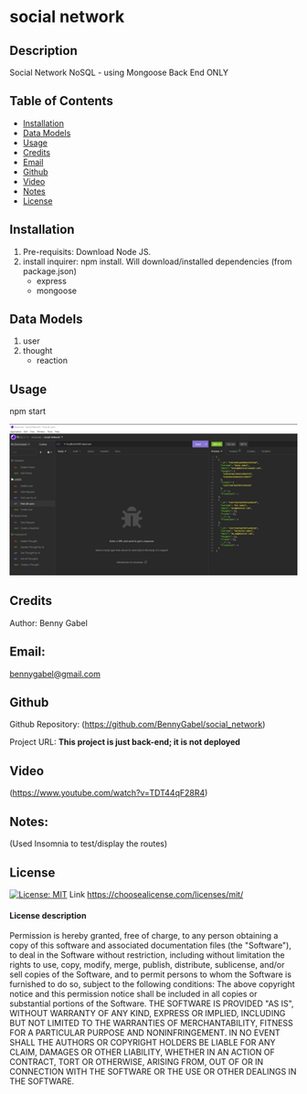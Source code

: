 # social network

## Description
  Social Network
  NoSQL - using Mongoose
  Back End ONLY


## Table of Contents
- [Installation](#installation)
- [Data Models](#data)
- [Usage](#usage)
- [Credits](#credits)
- [Email](#email)
- [Github](#github)
- [Video](#Walk-through-Video)
- [Notes](#notes)
- [License](#license)


## Installation
1. Pre-requisits: Download Node JS. 
2. install inquirer: npm install. Will download/installed dependencies (from package.json)
   * express
   * mongoose


## Data Models
1. user
2. thought
   * reaction


## Usage
npm start


![](/assets/screenshots/All_Routes.jpg?raw=true)


## Credits
Author: Benny Gabel


## Email: 
bennygabel@gmail.com


## Github
Github Repository:  (https://github.com/BennyGabel/social_network)


Project URL: **This project is just back-end; it is not deployed**


## Video
(https://www.youtube.com/watch?v=TDT44qF28R4)


## Notes: 
(Used Insomnia to test/display the routes)


## License  
[![License: MIT](https://img.shields.io/badge/License-MIT-yellow.svg)](https://opensource.org/licenses/MIT)
Link https://choosealicense.com/licenses/mit/


#### License description
Permission is hereby granted, free of charge, to any person obtaining a copy of this software and associated documentation files (the "Software"), to deal in the Software without restriction, including without limitation the rights to use, copy, modify, merge, publish, distribute, sublicense, and/or sell copies of the Software, and to permit persons to whom the Software is furnished to do so, subject to the following conditions: The above copyright notice and this permission notice shall be included in all copies or substantial portions of the Software. THE SOFTWARE IS PROVIDED "AS IS", WITHOUT WARRANTY OF ANY KIND, EXPRESS OR IMPLIED, INCLUDING BUT NOT LIMITED TO THE WARRANTIES OF MERCHANTABILITY, FITNESS FOR A PARTICULAR PURPOSE AND NONINFRINGEMENT. IN NO EVENT SHALL THE AUTHORS OR COPYRIGHT HOLDERS BE LIABLE FOR ANY CLAIM, DAMAGES OR OTHER LIABILITY, WHETHER IN AN ACTION OF CONTRACT, TORT OR OTHERWISE, ARISING FROM, OUT OF OR IN CONNECTION WITH THE SOFTWARE OR THE USE OR OTHER DEALINGS IN THE SOFTWARE.